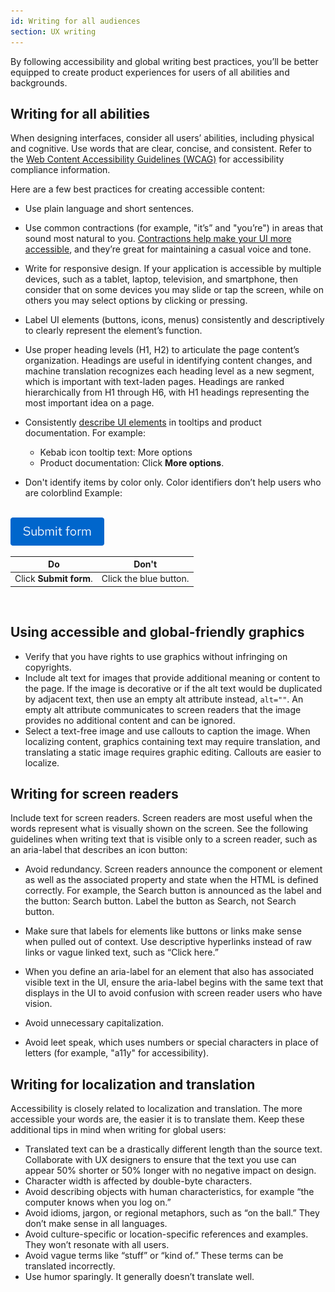 ```yaml
---
id: Writing for all audiences
section: UX writing
--- 
```


By following accessibility and global writing best practices, you’ll be better equipped to create product experiences for users of all abilities and backgrounds. 

## Writing for all abilities 
When designing interfaces, consider all users’ abilities, including physical and cognitive. Use words that are clear, concise, and consistent. Refer to the [Web Content Accessibility Guidelines (WCAG)](https://www.w3.org/TR/WCAG21/) for accessibility compliance information. 

Here are a few best practices for creating accessible content: 

- Use plain language and short sentences. 

- Use common contractions (for example, "it’s” and "you’re") in areas that sound most natural to you. [Contractions help make your UI more accessible](https://help.blackboard.com/Accessibility/Write_Accessible_Content), and they’re great for maintaining a casual voice and tone.

- Write for responsive design. If your application is accessible by multiple devices, such as a tablet, laptop, television, and smartphone, then consider that on some devices you may slide or tap the screen, while on others you may select options by clicking or pressing. 

- Label UI elements (buttons, icons, menus) consistently and descriptively to clearly represent the element’s function.

- Use proper heading levels (H1, H2) to articulate the page content’s organization. Headings are useful in identifying content changes, and machine translation recognizes each heading level as a new segment, which is important with text-laden pages. Headings are ranked hierarchically from H1 through H6, with H1 headings representing the most important idea on a page. 

 - Consistently [describe UI elements](https://www.patternfly.org/v4/accessibility/product-development-guide#labeling-with-aria) in tooltips and product documentation. For example:  
    - Kebab icon tooltip text: More options
    - Product documentation: Click **More options**. 

- Don't identify items by color only. Color identifiers don’t help users who are colorblind Example:   
<br />
<img src="./img/submit-form.png" alt="blue PatternFly primary button reading Submit form" width="150"/>

<div class="ws-content-table">

| **Do** | **Don't** |
|--------|-----------|
| Click **Submit form**. | Click the blue button.|

</div> 
<br /> 

## Using accessible and global-friendly graphics
- Verify that you have rights to use graphics without infringing on copyrights.
- Include alt text for images that provide additional meaning or content to the page. If the image is decorative or if the alt text would be duplicated by adjacent text, then use an empty alt attribute instead, `alt=""`. An empty alt attribute communicates to screen readers that the image provides no additional content and can be ignored.
- Select a text-free image and use callouts to caption the image. When localizing content, graphics containing text may require translation, and translating a static image requires graphic editing. Callouts are easier to localize.

## Writing for screen readers
Include text for screen readers. Screen readers are most useful when the words represent what is visually shown on the screen. See the following guidelines when writing text that is visible only to a screen reader, such as an aria-label that describes an icon button:  

- Avoid redundancy. Screen readers announce the component or element as well as the associated property and state when the HTML is defined correctly. For example, the Search button is announced as the label and the button: Search button. Label the button as Search, not Search button.

- Make sure that labels for elements like buttons or links make sense when pulled out of context. Use descriptive hyperlinks instead of raw links or vague linked text, such as “Click here.”  

- When you define an aria-label for an element that also has associated visible text in the UI, ensure the aria-label begins with the same text that displays in the UI to avoid confusion with screen reader users who have vision. 

- Avoid unnecessary capitalization. 

- Avoid leet speak, which uses numbers or special characters in place of letters (for example, "a11y" for accessibility). 

## Writing for localization and translation
Accessibility is closely related to localization and translation. The more accessible your words are, the easier it is to translate them. Keep these additional tips in mind when writing for global users: 

- Translated text can be a drastically different length than the source text. Collaborate with UX designers to ensure that the text you use can appear 50% shorter or 50% longer with no negative impact on design.
- Character width is affected by double-byte characters.
- Avoid describing objects with human characteristics, for example “the computer knows when you log on.”
- Avoid idioms, jargon, or regional metaphors, such as “on the ball.” They don’t make sense in all languages.
- Avoid culture-specific or location-specific references and examples. They won’t resonate with all users.
- Avoid vague terms like “stuff” or “kind of.” These terms can be translated incorrectly.
- Use humor sparingly. It generally doesn’t translate well.









